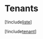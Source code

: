 # Tenants

[!include[liste](tenants.liste.autogen.md)]

[!include[tenant](tenants.tenant.autogen.md)]




